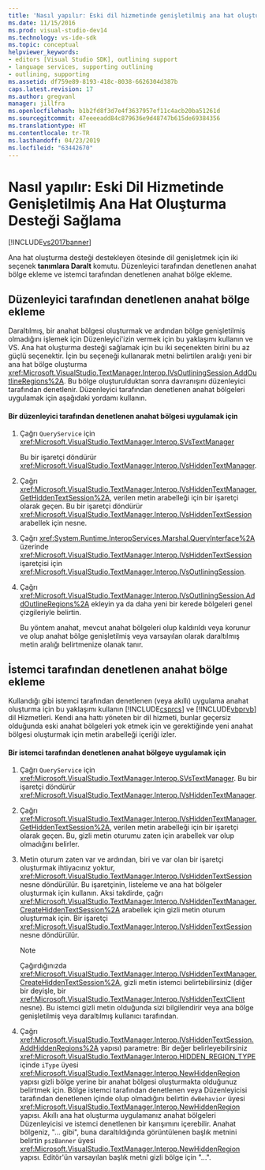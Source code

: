 ```yaml
---
title: 'Nasıl yapılır: Eski dil hizmetinde genişletilmiş ana hat oluşturma desteği sağlayın | Microsoft Docs'
ms.date: 11/15/2016
ms.prod: visual-studio-dev14
ms.technology: vs-ide-sdk
ms.topic: conceptual
helpviewer_keywords:
- editors [Visual Studio SDK], outlining support
- language services, supporting outlining
- outlining, supporting
ms.assetid: df759e89-8193-418c-8038-6626304d387b
caps.latest.revision: 17
ms.author: gregvanl
manager: jillfra
ms.openlocfilehash: b1b2fd8f3d7e4f3637957ef11c4acb20ba51261d
ms.sourcegitcommit: 47eeeeadd84c879636e9d48747b615de69384356
ms.translationtype: HT
ms.contentlocale: tr-TR
ms.lasthandoff: 04/23/2019
ms.locfileid: "63442670"
---
```

# <a name="how-to-provide-expanded-outlining-support-in-a-legacy-language-service"></a>Nasıl yapılır: Eski Dil Hizmetinde Genişletilmiş Ana Hat Oluşturma Desteği Sağlama
[!INCLUDE[vs2017banner](../../includes/vs2017banner.md)]

Ana hat oluşturma desteği destekleyen ötesinde dil genişletmek için iki seçenek **tanımlara Daralt** komutu. Düzenleyici tarafından denetlenen anahat bölge ekleme ve istemci tarafından denetlenen anahat bölge ekleme.  
  
## <a name="adding-editor-controlled-outline-regions"></a>Düzenleyici tarafından denetlenen anahat bölge ekleme  
 Daraltılmış, bir anahat bölgesi oluşturmak ve ardından bölge genişletilmiş olmadığını işlemek için Düzenleyici'izin vermek için bu yaklaşımı kullanın ve VS. Ana hat oluşturma desteği sağlamak için bu iki seçenekten birini bu az güçlü seçenektir. İçin bu seçeneği kullanarak metni belirtilen aralığı yeni bir ana hat bölge oluşturma <xref:Microsoft.VisualStudio.TextManager.Interop.IVsOutliningSession.AddOutlineRegions%2A>. Bu bölge oluşturulduktan sonra davranışını düzenleyici tarafından denetlenir. Düzenleyici tarafından denetlenen anahat bölgeleri uygulamak için aşağıdaki yordamı kullanın.  
  
#### <a name="to-implement-an-editor-controlled-outline-region"></a>Bir düzenleyici tarafından denetlenen anahat bölgesi uygulamak için  
  
1. Çağrı `QueryService` için <xref:Microsoft.VisualStudio.TextManager.Interop.SVsTextManager>  
  
     Bu bir işaretçi döndürür <xref:Microsoft.VisualStudio.TextManager.Interop.IVsHiddenTextManager>.  
  
2. Çağrı <xref:Microsoft.VisualStudio.TextManager.Interop.IVsHiddenTextManager.GetHiddenTextSession%2A>, verilen metin arabelleği için bir işaretçi olarak geçen. Bu bir işaretçi döndürür <xref:Microsoft.VisualStudio.TextManager.Interop.IVsHiddenTextSession> arabellek için nesne.  
  
3. Çağrı <xref:System.Runtime.InteropServices.Marshal.QueryInterface%2A> üzerinde <xref:Microsoft.VisualStudio.TextManager.Interop.IVsHiddenTextSession> işaretçisi için <xref:Microsoft.VisualStudio.TextManager.Interop.IVsOutliningSession>.  
  
4. Çağrı <xref:Microsoft.VisualStudio.TextManager.Interop.IVsOutliningSession.AddOutlineRegions%2A> ekleyin ya da daha yeni bir kerede bölgeleri genel çizgileriyle belirtin.  
  
     Bu yöntem anahat, mevcut anahat bölgeleri olup kaldırıldı veya korunur ve olup anahat bölge genişletilmiş veya varsayılan olarak daraltılmış metin aralığı belirtmenize olanak tanır.  
  
## <a name="adding-client-controlled-outline-regions"></a>İstemci tarafından denetlenen anahat bölge ekleme  
 Kullandığı gibi istemci tarafından denetlenen (veya akıllı) uygulama anahat oluşturma için bu yaklaşımı kullanın [!INCLUDE[csprcs](../../includes/csprcs-md.md)] ve [!INCLUDE[vbprvb](../../includes/vbprvb-md.md)] dil Hizmetleri. Kendi ana hattı yöneten bir dil hizmeti, bunlar geçersiz olduğunda eski anahat bölgeleri yok etmek için ve gerektiğinde yeni anahat bölgesi oluşturmak için metin arabelleği içeriği izler.  
  
#### <a name="to-implement-a-client-controlled-outline-region"></a>Bir istemci tarafından denetlenen anahat bölgeye uygulamak için  
  
1. Çağrı `QueryService` için <xref:Microsoft.VisualStudio.TextManager.Interop.SVsTextManager>. Bu bir işaretçi döndürür <xref:Microsoft.VisualStudio.TextManager.Interop.IVsHiddenTextManager>.  
  
2. Çağrı <xref:Microsoft.VisualStudio.TextManager.Interop.IVsHiddenTextManager.GetHiddenTextSession%2A>, verilen metin arabelleği için bir işaretçi olarak geçen. Bu, gizli metin oturumu zaten için arabellek var olup olmadığını belirler.  
  
3. Metin oturum zaten var ve ardından, biri ve var olan bir işaretçi oluşturmak ihtiyacınız yoktur, <xref:Microsoft.VisualStudio.TextManager.Interop.IVsHiddenTextSession> nesne döndürülür. Bu işaretçinin, listeleme ve ana hat bölgeler oluşturmak için kullanın. Aksi takdirde, çağrı <xref:Microsoft.VisualStudio.TextManager.Interop.IVsHiddenTextManager.CreateHiddenTextSession%2A> arabellek için gizli metin oturum oluşturmak için. Bir işaretçi <xref:Microsoft.VisualStudio.TextManager.Interop.IVsHiddenTextSession> nesne döndürülür.  
  
    > [!NOTE]
    > Çağırdığınızda <xref:Microsoft.VisualStudio.TextManager.Interop.IVsHiddenTextManager.CreateHiddenTextSession%2A>, gizli metin istemci belirtebilirsiniz (diğer bir deyişle, bir <xref:Microsoft.VisualStudio.TextManager.Interop.IVsHiddenTextClient> nesne). Bu istemci gizli metin olduğunda sizi bilgilendirir veya ana bölge genişletilmiş veya daraltılmış kullanıcı tarafından.  
  
4. Çağrı <xref:Microsoft.VisualStudio.TextManager.Interop.IVsHiddenTextSession.AddHiddenRegions%2A> yapısı) parametre: Bir değer belirleyebilirsiniz <xref:Microsoft.VisualStudio.TextManager.Interop.HIDDEN_REGION_TYPE> içinde `iType` üyesi <xref:Microsoft.VisualStudio.TextManager.Interop.NewHiddenRegion> yapısı gizli bölge yerine bir anahat bölgesi oluşturmakta olduğunuz belirtmek için. Bölge istemci tarafından denetlenen veya Düzenleyicisi tarafından denetlenen içinde olup olmadığını belirtin `dwBehavior` üyesi <xref:Microsoft.VisualStudio.TextManager.Interop.NewHiddenRegion> yapısı. Akıllı ana hat oluşturma uygulamanız anahat bölgeleri Düzenleyicisi ve istemci denetlenen bir karışımını içerebilir. Anahat bölgeniz, "... gibi", buna daraltıldığında görüntülenen başlık metnini belirtin `pszBanner` üyesi <xref:Microsoft.VisualStudio.TextManager.Interop.NewHiddenRegion> yapısı. Editör'ün varsayılan başlık metni gizli bölge için "...".
